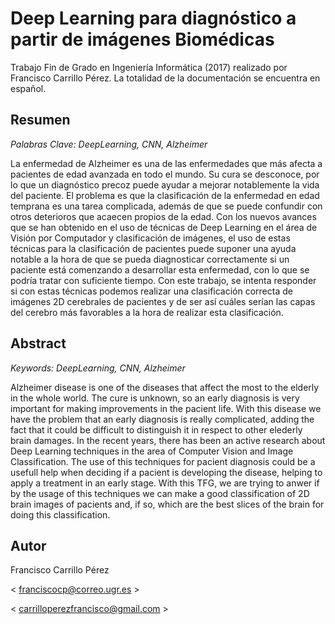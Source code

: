 # Deep Learning para diagnóstico a partir de imágenes Biomédicas

Trabajo Fin de Grado en Ingeniería Informática (2017) realizado por Francisco Carrillo Pérez. La totalidad de la documentación se encuentra en español.

## Resumen

*Palabras Clave: DeepLearning, CNN, Alzheimer*

La enfermedad de Alzheimer es una de las enfermedades que más afecta a pacientes de edad avanzada en todo el mundo. Su cura se desconoce, por lo que un diagnóstico precoz puede ayudar a mejorar notablemente la vida del paciente. El problema es que la clasificación de la enfermedad en edad temprana es una tarea complicada, además de que se puede confundir con otros deterioros que acaecen propios de la edad. Con los nuevos avances que se han obtenido en el uso de técnicas de Deep Learning en el área de Visión por Computador y clasificación de imágenes, el uso de estas técnicas para la clasificación de pacientes puede suponer una ayuda notable a la hora de que se pueda diagnosticar correctamente si un paciente está comenzando a desarrollar esta enfermedad, con lo que se podría tratar con suficiente tiempo. Con este trabajo, se intenta responder si con estas técnicas podemos realizar una clasificación correcta de imágenes 2D cerebrales de pacientes y de ser así cuáles serían las capas del cerebro más favorables a la hora de realizar esta clasificación.

## Abstract

*Keywords: DeepLearning, CNN, Alzheimer*

Alzheimer disease is one of the diseases that affect the most to the elderly in the whole world. The cure is unknown, so an early diagnosis is very important for making improvements in the pacient life. With this disease we have the problem that an early diagnosis is really complicated, adding the fact that it could be difficult to distinguish it in respect to other elederly brain damages. In the recent years, there has been an active research about Deep Learning techniques in the area of Computer Vision and Image Classification. The use of this techniques for pacient diagnosis could be a usefull help  when deciding if a pacient is developing the disease, helping to apply a treatment in an early stage. With this TFG, we are trying to anwer if by the usage of this  techniques we can make a good classification of 2D brain images of pacients and, if so, which are the best slices of the brain for doing this classification.

## Autor

Francisco Carrillo Pérez

< franciscocp@correo.ugr.es >

< carrilloperezfrancisco@gmail.com >
